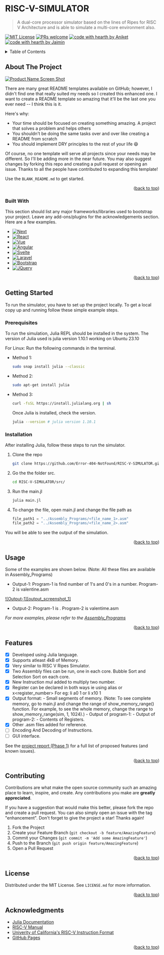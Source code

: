 # RISC-V-SIMULATOR

> A dual-core processor simulator based on the lines of Ripes for RISC V Architecture and is able to simulate a multi-core environment also.

<a name="readme-top"></a>

[![MIT License](https://img.shields.io/badge/License-MIT-green.svg)](https://choosealicense.com/licenses/mit/) [![PRs welcome](https://img.shields.io/badge/PRs-welcome-ff69b4.svg)](https://github.com/Error-404-NotFound/RISC-V-SIMULATOR/issues) [![code with hearth by Aniket](https://img.shields.io/badge/%3C%2F%3E%20with%20%E2%99%A5%20by-Johri_Aniket_Manish-ff1414.svg)](https://github.com/Error-404-NotFound) [![code with hearth by Jaimin](https://img.shields.io/badge/%3C%2F%3E%20with%20%E2%99%A5%20by-Virangama_Jaimin_Piyush-ff1414.svg)](https://github.com/i-apex)



<!-- TABLE OF CONTENTS -->
<details>
  <summary>Table of Contents</summary>
  <ol>
    <li>
      <a href="#about-the-project">About The Project</a>
      <ul>
        <li><a href="#built-with">Built With</a></li>
      </ul>
    </li>
    <li>
      <a href="#getting-started">Getting Started</a>
      <ul>
        <li><a href="#prerequisites">Prerequisites</a></li>
        <li><a href="#installation">Installation</a></li>
      </ul>
    </li>
    <li><a href="#usage">Usage</a></li>
    <li><a href="#features">Features</a></li>
    <li><a href="#contributing">Contributing</a></li>
    <li><a href="#license">License</a></li>
    <li><a href="#acknowledgments">Acknowledgments</a></li>
  </ol>
</details>



<!-- ABOUT THE PROJECT -->
## About The Project

[![Product Name Screen Shot][product-screenshot]](https://example.com)

There are many great README templates available on GitHub; however, I didn't find one that really suited my needs so I created this enhanced one. I want to create a README template so amazing that it'll be the last one you ever need -- I think this is it.

Here's why:
* Your time should be focused on creating something amazing. A project that solves a problem and helps others
* You shouldn't be doing the same tasks over and over like creating a README from scratch
* You should implement DRY principles to the rest of your life :smile:

Of course, no one template will serve all projects since your needs may be different. So I'll be adding more in the near future. You may also suggest changes by forking this repo and creating a pull request or opening an issue. Thanks to all the people have contributed to expanding this template!

Use the `BLANK_README.md` to get started.

<p align="right">(<a href="#readme-top">back to top</a>)</p>



### Built With

This section should list any major frameworks/libraries used to bootstrap your project. Leave any add-ons/plugins for the acknowledgements section. Here are a few examples.

* [![Next][Next.js]][Next-url]
* [![React][React.js]][React-url]
* [![Vue][Vue.js]][Vue-url]
* [![Angular][Angular.io]][Angular-url]
* [![Svelte][Svelte.dev]][Svelte-url]
* [![Laravel][Laravel.com]][Laravel-url]
* [![Bootstrap][Bootstrap.com]][Bootstrap-url]
* [![JQuery][JQuery.com]][JQuery-url]

<p align="right">(<a href="#readme-top">back to top</a>)</p>



<!-- GETTING STARTED -->
## Getting Started

To run the simulator, you have to set up the project locally.
To get a local copy up and running follow these simple example steps.

### Prerequisites

To run the simulation, Julia REPL should be installed in the system.
The version of Julia used is julia version 1.10.1 working on Ubuntu 23.10

For Linux: Run the following commands in the terminal.
* Method 1:
  ```bash
  sudo snap install julia --classic
  ```
* Method 2:
  ```bash
  sudo apt-get install julia
  ```
* Method 3:
  ```bash
  curl -fsSL https://install.julialang.org | sh
  ```

  Once Julia is installed, check the version.
  ```bash
  julia --version # julia version 1.10.1
  ```

### Installation

After installing Julia, follow these steps to run the simulator.

1. Clone the repo
   ```bash
   git clone https://github.com/Error-404-NotFound/RISC-V-SIMULATOR.git
   ```
2. Go the the folder src.
   ```bash
   cd RISC-V-SIMULATOR/src/
   ```
3. Run the main.jl 
   ```bash
   julia main.jl
   ```
4. To change the file, open main.jl and change the file path as
   ```julia
   file_path1 = "../Assembly_Programs/<file_name_1>.asm"
   file_path2 = "../Assembly_Programs/<file_name_2>.asm"
   ```

You will be able to see the output of the simulation.


<p align="right">(<a href="#readme-top">back to top</a>)</p>



<!-- USAGE EXAMPLES -->
## Usage

Some of the examples are shown below.
(Note: All these files are available in Assembly_Programs)

* Output-1:
Program-1 is find number of 1's and 0's in a number.
Program-2 is valentine.asm

[![Output-1][output_screenshot_1]](https://example.com)

* Output-2:
Program-1 is .
Program-2 is valentime.asm

_For more examples, please refer to the [Assembly_Programs](https://github.com/Error-404-NotFound/RISC-V-SIMULATOR/tree/main/Assembly_Programs)_

<p align="right">(<a href="#readme-top">back to top</a>)</p>



<!-- ROADMAP -->
## Features

- [x] Developed using Julia language.
- [x] Supports atleast 4kB of Memory.
- [x] Very similar to RISC V Ripes Simulator.
- [x] Two Assembly files can be run, one in each core. Bubble Sort and Selection Sort on each core.
- [x] New Instruction mul added to multiply two number.
- [x] Register can be declared in both ways ie using alias or x\<register_number\>
For eg: li a0 1 or li x10 1
- [x] Output format:
      - Small segments of memory.
      (Note: To see complete memory, go to main.jl and change the range of show_memory_range() function. For example, to see the whole memory, change the range to show_memory_range(sim, 1, 1024).)
      - Output of program-1:
      - Output of program-2:
      - Contents of Registers.
- [x] Other .asm files added for reference.
- [ ] Encoding And Decoding of Instructions.
- [ ] GUI interface.

See the [project report (Phase 1)](https://github.com/Error-404-NotFound/RISC-V-SIMULATOR/issues) for a full list of proposed features (and known issues).

<p align="right">(<a href="#readme-top">back to top</a>)</p>



<!-- CONTRIBUTING -->
## Contributing

Contributions are what make the open source community such an amazing place to learn, inspire, and create. Any contributions you make are **greatly appreciated**.

If you have a suggestion that would make this better, please fork the repo and create a pull request. You can also simply open an issue with the tag "enhancement".
Don't forget to give the project a star! Thanks again!

1. Fork the Project
2. Create your Feature Branch (`git checkout -b feature/AmazingFeature`)
3. Commit your Changes (`git commit -m 'Add some AmazingFeature'`)
4. Push to the Branch (`git push origin feature/AmazingFeature`)
5. Open a Pull Request

<p align="right">(<a href="#readme-top">back to top</a>)</p>



<!-- LICENSE -->
## License

Distributed under the MIT License. See `LICENSE.md` for more information.

<p align="right">(<a href="#readme-top">back to top</a>)</p>


<!-- ACKNOWLEDGMENTS -->
## Acknowledgments


* [Julia Documentation](https://docs.julialang.org/en/v1/)
* [RISC-V Manual](https://riscv.org/wp-content/uploads/2017/05/riscv-spec-v2.2.pdf)
* [Univerity of California's RISC-V Instruction Format](https://inst.eecs.berkeley.edu/~cs61c/resources/su18_lec/Lecture7.pdf)
* [GitHub Pages](https://pages.github.com)


<p align="right">(<a href="#readme-top">back to top</a>)</p>



[product-screenshot]: images/screenshot.png
[Next.js]: https://img.shields.io/badge/next.js-000000?style=for-the-badge&logo=nextdotjs&logoColor=white
[Next-url]: https://nextjs.org/
[React.js]: https://img.shields.io/badge/React-20232A?style=for-the-badge&logo=react&logoColor=61DAFB
[React-url]: https://reactjs.org/
[Vue.js]: https://img.shields.io/badge/Vue.js-35495E?style=for-the-badge&logo=vuedotjs&logoColor=4FC08D
[Vue-url]: https://vuejs.org/
[Angular.io]: https://img.shields.io/badge/Angular-DD0031?style=for-the-badge&logo=angular&logoColor=white
[Angular-url]: https://angular.io/
[Svelte.dev]: https://img.shields.io/badge/Svelte-4A4A55?style=for-the-badge&logo=svelte&logoColor=FF3E00
[Svelte-url]: https://svelte.dev/
[Laravel.com]: https://img.shields.io/badge/Laravel-FF2D20?style=for-the-badge&logo=laravel&logoColor=white
[Laravel-url]: https://laravel.com
[Bootstrap.com]: https://img.shields.io/badge/Bootstrap-563D7C?style=for-the-badge&logo=bootstrap&logoColor=white
[Bootstrap-url]: https://getbootstrap.com
[JQuery.com]: https://img.shields.io/badge/jQuery-0769AD?style=for-the-badge&logo=jquery&logoColor=white
[JQuery-url]: https://jquery.com 